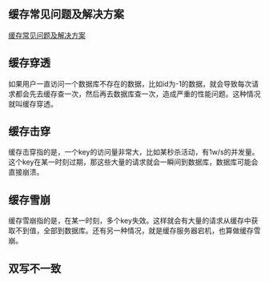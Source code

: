 ## 缓存常见问题及解决方案



[缓存常见问题及解决方案](https://mp.weixin.qq.com/s/bAAuNz3maZ4PW7n8Bm7a0g)



## 缓存穿透



如果用户一直访问一个数据库不存在的数据，比如id为-1的数据，就会导致每次请求都会先去缓存查一次，然后再去数据库查一次，造成严重的性能问题。这种情况就叫缓存穿透。



## 缓存击穿

缓存击穿指的是，一个key的访问量非常大，比如某秒杀活动，有1w/s的并发量。这个key在某一时刻过期，那这些大量的请求就会一瞬间到数据库，数据库可能会直接崩溃。

## 缓存雪崩

缓存雪崩指的是，在某一时刻，多个key失效。这样就会有大量的请求从缓存中获取不到值，全部到数据库。还有另一种情况，就是缓存服务器宕机，也算做缓存雪崩。



## 双写不一致

